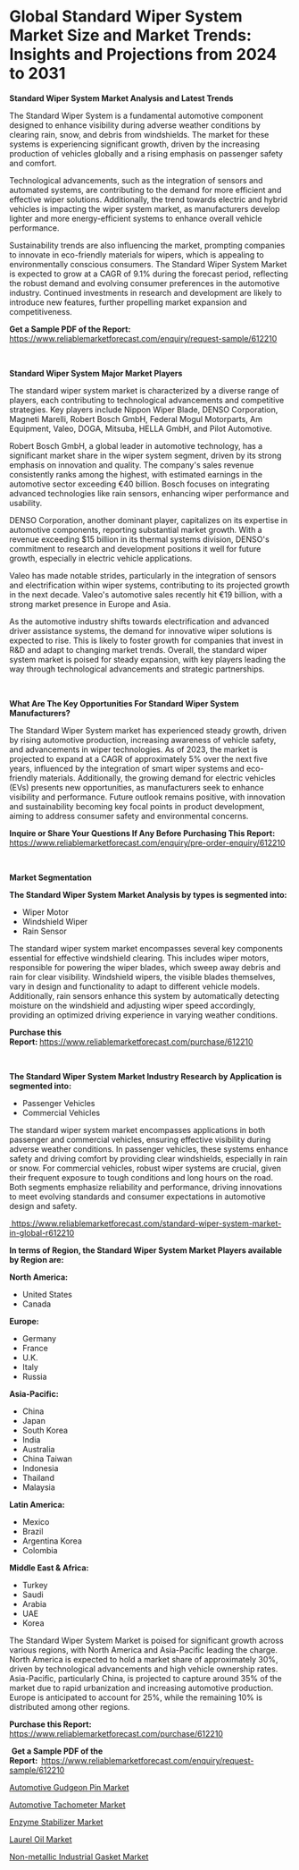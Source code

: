<p><h1>Global Standard Wiper System Market Size and Market Trends: Insights and Projections from 2024 to 2031</h1></p><p><strong>Standard Wiper System Market Analysis and Latest Trends</strong></p>
<p><p>The Standard Wiper System is a fundamental automotive component designed to enhance visibility during adverse weather conditions by clearing rain, snow, and debris from windshields. The market for these systems is experiencing significant growth, driven by the increasing production of vehicles globally and a rising emphasis on passenger safety and comfort. </p><p>Technological advancements, such as the integration of sensors and automated systems, are contributing to the demand for more efficient and effective wiper solutions. Additionally, the trend towards electric and hybrid vehicles is impacting the wiper system market, as manufacturers develop lighter and more energy-efficient systems to enhance overall vehicle performance. </p><p>Sustainability trends are also influencing the market, prompting companies to innovate in eco-friendly materials for wipers, which is appealing to environmentally conscious consumers. The Standard Wiper System Market is expected to grow at a CAGR of 9.1% during the forecast period, reflecting the robust demand and evolving consumer preferences in the automotive industry. Continued investments in research and development are likely to introduce new features, further propelling market expansion and competitiveness.</p></p>
<p><strong>Get a Sample PDF of the Report:&nbsp;</strong> <a href="https://www.reliablemarketforecast.com/enquiry/request-sample/612210?utm_campaign=1874&utm_medium=2&utm_source=Github&utm_content=ia&utm_term=10122024&utm_id=standard-wiper-system">https://www.reliablemarketforecast.com/enquiry/request-sample/612210</a></p>
<p>&nbsp;</p>
<p><strong>Standard Wiper System Major Market Players</strong></p>
<p><p>The standard wiper system market is characterized by a diverse range of players, each contributing to technological advancements and competitive strategies. Key players include Nippon Wiper Blade, DENSO Corporation, Magneti Marelli, Robert Bosch GmbH, Federal Mogul Motorparts, Am Equipment, Valeo, DOGA, Mitsuba, HELLA GmbH, and Pilot Automotive.</p><p>Robert Bosch GmbH, a global leader in automotive technology, has a significant market share in the wiper system segment, driven by its strong emphasis on innovation and quality. The company's sales revenue consistently ranks among the highest, with estimated earnings in the automotive sector exceeding €40 billion. Bosch focuses on integrating advanced technologies like rain sensors, enhancing wiper performance and usability.</p><p>DENSO Corporation, another dominant player, capitalizes on its expertise in automotive components, reporting substantial market growth. With a revenue exceeding $15 billion in its thermal systems division, DENSO's commitment to research and development positions it well for future growth, especially in electric vehicle applications.</p><p>Valeo has made notable strides, particularly in the integration of sensors and electrification within wiper systems, contributing to its projected growth in the next decade. Valeo's automotive sales recently hit €19 billion, with a strong market presence in Europe and Asia.</p><p>As the automotive industry shifts towards electrification and advanced driver assistance systems, the demand for innovative wiper solutions is expected to rise. This is likely to foster growth for companies that invest in R&D and adapt to changing market trends. Overall, the standard wiper system market is poised for steady expansion, with key players leading the way through technological advancements and strategic partnerships.</p></p>
<p>&nbsp;</p>
<p><strong>What Are The Key Opportunities For Standard Wiper System Manufacturers?</strong></p>
<p><p>The Standard Wiper System market has experienced steady growth, driven by rising automotive production, increasing awareness of vehicle safety, and advancements in wiper technologies. As of 2023, the market is projected to expand at a CAGR of approximately 5% over the next five years, influenced by the integration of smart wiper systems and eco-friendly materials. Additionally, the growing demand for electric vehicles (EVs) presents new opportunities, as manufacturers seek to enhance visibility and performance. Future outlook remains positive, with innovation and sustainability becoming key focal points in product development, aiming to address consumer safety and environmental concerns.</p></p>
<p><strong>Inquire or Share Your Questions If Any Before Purchasing This Report:</strong> <a href="https://www.reliablemarketforecast.com/enquiry/pre-order-enquiry/612210?utm_campaign=1874&utm_medium=2&utm_source=Github&utm_content=ia&utm_term=10122024&utm_id=standard-wiper-system">https://www.reliablemarketforecast.com/enquiry/pre-order-enquiry/612210</a></p>
<p>&nbsp;</p>
<p><strong>Market Segmentation</strong></p>
<p><strong>The Standard Wiper System Market Analysis by types is segmented into:</strong></p>
<p><ul><li>Wiper Motor</li><li>Windshield Wiper</li><li>Rain Sensor</li></ul></p>
<p><p>The standard wiper system market encompasses several key components essential for effective windshield clearing. This includes wiper motors, responsible for powering the wiper blades, which sweep away debris and rain for clear visibility. Windshield wipers, the visible blades themselves, vary in design and functionality to adapt to different vehicle models. Additionally, rain sensors enhance this system by automatically detecting moisture on the windshield and adjusting wiper speed accordingly, providing an optimized driving experience in varying weather conditions.</p></p>
<p><strong>Purchase this Report:&nbsp;</strong><a href="https://www.reliablemarketforecast.com/purchase/612210?utm_campaign=1874&utm_medium=2&utm_source=Github&utm_content=ia&utm_term=10122024&utm_id=standard-wiper-system">https://www.reliablemarketforecast.com/purchase/612210</a></p>
<p>&nbsp;</p>
<p><strong>The Standard Wiper System Market Industry Research by Application is segmented into:</strong></p>
<p><ul><li>Passenger Vehicles</li><li>Commercial Vehicles</li></ul></p>
<p><p>The standard wiper system market encompasses applications in both passenger and commercial vehicles, ensuring effective visibility during adverse weather conditions. In passenger vehicles, these systems enhance safety and driving comfort by providing clear windshields, especially in rain or snow. For commercial vehicles, robust wiper systems are crucial, given their frequent exposure to tough conditions and long hours on the road. Both segments emphasize reliability and performance, driving innovations to meet evolving standards and consumer expectations in automotive design and safety.</p></p>
<p><a href="https://www.reliablemarketforecast.com/standard-wiper-system-market-in-global-r612210?utm_campaign=1874&utm_medium=2&utm_source=Github&utm_content=ia&utm_term=10122024&utm_id=standard-wiper-system">&nbsp;https://www.reliablemarketforecast.com/standard-wiper-system-market-in-global-r612210</a></p>
<p><strong>In terms of Region, the Standard Wiper System Market Players available by Region are:</strong></p>
<p>
    <p> <strong> North America: </strong>
        <ul>
            <li>United States</li>
            <li>Canada</li>
        </ul>
        </p> 
    <p> <strong> Europe: </strong>
        <ul>
            <li>Germany</li>
            <li>France</li>
            <li>U.K.</li>
            <li>Italy</li>
            <li>Russia</li>
        </ul>
        </p> 
    <p> <strong> Asia-Pacific: </strong>
        <ul>
            <li>China</li>
            <li>Japan</li>
            <li>South Korea</li>
            <li>India</li>
            <li>Australia</li>
            <li>China Taiwan</li>
            <li>Indonesia</li>
            <li>Thailand</li>
            <li>Malaysia</li>
        </ul>
        </p> 
    <p> <strong> Latin America: </strong>
        <ul>
            <li>Mexico</li>
            <li>Brazil</li>
            <li>Argentina Korea</li>
            <li>Colombia</li>
        </ul>
        </p> 
    <p> <strong> Middle East & Africa: </strong>
        <ul>
            <li>Turkey</li>
            <li>Saudi</li>
            <li>Arabia</li>
            <li>UAE</li>
            <li>Korea</li>
        </ul>
    </p>
    </p>
<p><p>The Standard Wiper System Market is poised for significant growth across various regions, with North America and Asia-Pacific leading the charge. North America is expected to hold a market share of approximately 30%, driven by technological advancements and high vehicle ownership rates. Asia-Pacific, particularly China, is projected to capture around 35% of the market due to rapid urbanization and increasing automotive production. Europe is anticipated to account for 25%, while the remaining 10% is distributed among other regions.</p></p>
<p><strong>Purchase this Report: </strong><a href="https://www.reliablemarketforecast.com/purchase/612210?utm_campaign=1874&utm_medium=2&utm_source=Github&utm_content=ia&utm_term=10122024&utm_id=standard-wiper-system">https://www.reliablemarketforecast.com/purchase/612210</a></p>
<p>&nbsp;<strong>Get a Sample PDF of the Report:&nbsp;&nbsp;</strong><a href="https://www.reliablemarketforecast.com/enquiry/request-sample/612210?utm_campaign=1874&utm_medium=2&utm_source=Github&utm_content=ia&utm_term=10122024&utm_id=standard-wiper-system">https://www.reliablemarketforecast.com/enquiry/request-sample/612210</a></p>
<p><strong></strong></p>
<p><p><a href="https://www.linkedin.com/pulse/automotive-gudgeon-pin-market-growth-outlook-2024-2031-5fufe?utm_campaign=1874&utm_medium=2&utm_source=Github&utm_content=ia&utm_term=10122024&utm_id=standard-wiper-system">Automotive Gudgeon Pin Market</a></p><p><a href="https://www.linkedin.com/pulse/thorough-overview-automotive-tachometer-market-including-eqfge?utm_campaign=1874&utm_medium=2&utm_source=Github&utm_content=ia&utm_term=10122024&utm_id=standard-wiper-system">Automotive Tachometer Market</a></p><p><a href="https://www.linkedin.com/pulse/detailed-enzyme-stabilizer-market-report-analysis-from-2024-yqyof?utm_campaign=1874&utm_medium=2&utm_source=Github&utm_content=ia&utm_term=10122024&utm_id=standard-wiper-system">Enzyme Stabilizer Market</a></p><p><a href="https://www.linkedin.com/pulse/agloballaurel-oil-market-study-including-its-size-growth-t7mof?utm_campaign=1874&utm_medium=2&utm_source=Github&utm_content=ia&utm_term=10122024&utm_id=standard-wiper-system">Laurel Oil Market</a></p><p><a href="https://github.com/ChiragRP21/Market-Research-Report-List-6/blob/main/non-metallic-industrial-gasket-market.md?utm_campaign=1874&utm_medium=2&utm_source=Github&utm_content=ia&utm_term=10122024&utm_id=standard-wiper-system">Non-metallic Industrial Gasket Market</a></p></p>